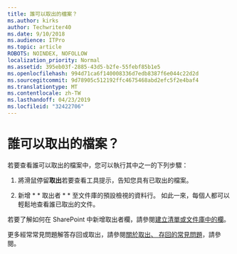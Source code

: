 ```yaml
---
title: 誰可以取出的檔案？
ms.author: kirks
author: Techwriter40
ms.date: 9/10/2018
ms.audience: ITPro
ms.topic: article
ROBOTS: NOINDEX, NOFOLLOW
localization_priority: Normal
ms.assetid: 395eb03f-2885-43d5-b2fe-55febf85b1e5
ms.openlocfilehash: 994d71ca6f140008336d7edb8387f6e044c22d2d
ms.sourcegitcommit: 9d78905c512192ffc4675468abd2efc5f2e4baf4
ms.translationtype: MT
ms.contentlocale: zh-TW
ms.lasthandoff: 04/23/2019
ms.locfileid: "32422706"
---
```

# <a name="who-has-a-file-checked-out"></a>誰可以取出的檔案？

若要查看誰可以取出的檔案中，您可以執行其中之一的下列步驟：
  
1. 將滑鼠停留**取出**若要查看工具提示，告知您具有已取出的檔案。 
    
2. 新增 * * 取出者 * * 至文件庫的預設檢視的資料行。 如此一來，每個人都可以輕鬆地查看誰已取出的文件。 
    
若要了解如何在 SharePoint 中新增取出者欄，請參閱[建立清單或文件庫中的欄](https://go.microsoft.com/fwlink/?linkid=2019591)。 
  
更多經常常見問題解答存回或取出，請參閱[關於取出、 存回的常見問題](https://go.microsoft.com/fwlink/?linkid=2018786)，請參閱。
  

